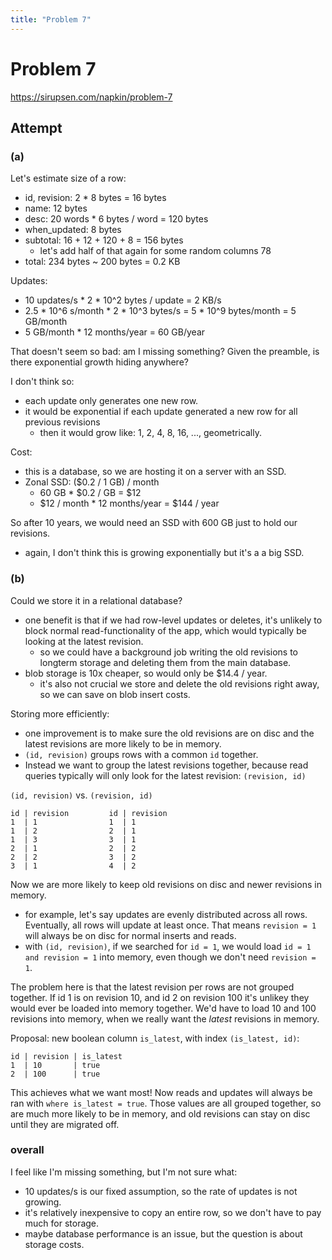 ```yaml
---
title: "Problem 7"
---
```


# Problem 7

https://sirupsen.com/napkin/problem-7

## Attempt

### (a)

Let's estimate size of a row:
* id, revision: 2 * 8 bytes = 16 bytes
* name: 12 bytes
* desc: 20 words * 6 bytes / word = 120 bytes
* when_updated: 8 bytes
* subtotal: 16 + 12 + 120 + 8 = 156 bytes
    * let's add half of that again for some random columns 78
* total: 234 bytes ~ 200 bytes = 0.2 KB

Updates:
* 10 updates/s * 2 * 10^2 bytes / update = 2 KB/s
* 2.5 * 10^6 s/month * 2 * 10^3 bytes/s = 5 * 10^9 bytes/month = 5 GB/month
* 5 GB/month * 12 months/year = 60 GB/year

That doesn't seem so bad: am I missing something? 
Given the preamble, is there exponential growth hiding anywhere?

I don't think so:
* each update only generates one new row.
* it would be exponential if each update generated a new row
  for all previous revisions
    * then it would grow like: 1, 2, 4, 8, 16, ...,
      geometrically. 

Cost:
* this is a database, so we are hosting it on a server
  with an SSD. 
* Zonal SSD: ($0.2 / 1 GB) / month 
    * 60 GB * $0.2 / GB = $12 
    * $12 / month * 12 months/year = $144 / year

So after 10 years, we would need an SSD with 600 GB just to hold 
our revisions. 
* again, I don't think this is growing exponentially but it's a
  a big SSD.

### (b)

Could we store it in a relational database?
* one benefit is that if we had row-level updates or deletes,
  it's unlikely to block normal read-functionality of the app,
  which would typically be looking at the latest revision.
    * so we could have a background job writing the old revisions
      to longterm storage and deleting them from the main database. 
* blob storage is 10x cheaper, so would only be $14.4 / year.
    * it's also not crucial we store and delete the old revisions right away,
      so we can save on blob insert costs.

Storing more efficiently:
* one improvement is to make sure the old revisions are on disc
  and the latest revisions are more likely to be in memory. 
* `(id, revision)` groups rows with a common `id` together. 
* Instead we want to group the latest revisions together, 
  because read queries typically will only look for the latest revision:
  `(revision, id)`

`(id, revision)` vs. `(revision, id)` 
```
id | revision         id | revision
1  | 1                1  | 1
1  | 2                2  | 1
1  | 3                3  | 1
2  | 1                2  | 2
2  | 2                3  | 2
3  | 1                4  | 2
```

Now we are more likely to keep old revisions on disc and 
newer revisions in memory. 
* for example, let's say updates are evenly distributed across 
  all rows. Eventually, all rows will update at least once. 
  That means `revision = 1` will always be on disc for normal
  inserts and reads. 
* with `(id, revision)`, if we searched for `id = 1`, we would
  load `id = 1 and revision = 1` into memory, even though we
  don't need `revision = 1`. 

The problem here is that the latest revision per rows are not grouped
together. If id 1 is on revision 10, and id 2 on revision 100
it's unlikey they would ever be loaded into memory together. 
We'd have to load 10 and 100 revisions into memory, when we really
want the _latest_ revisions in memory. 

Proposal: new boolean column `is_latest`, with index `(is_latest, id)`:
```
id | revision | is_latest
1  | 10       | true
2  | 100      | true
```

This achieves what we want most! Now reads and updates will always be ran
with `where is_latest = true`. Those values are all grouped together, so 
are much more likely to be in memory, and old revisions can stay on disc
until they are migrated off. 


### overall

I feel like I'm missing something, but I'm not sure what:
* 10 updates/s is our fixed assumption, so the rate of updates
  is not growing. 
* it's relatively inexpensive to copy an entire row, so we don't
  have to pay much for storage.
* maybe database performance is an issue, but the question is
  about storage costs. 











